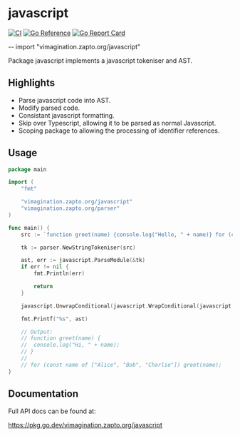 # javascript

[![CI](https://github.com/MJKWoolnough/javascript/actions/workflows/go-checks.yml/badge.svg)](https://github.com/MJKWoolnough/javascript/actions)
[![Go Reference](https://pkg.go.dev/badge/vimagination.zapto.org/javascript.svg)](https://pkg.go.dev/vimagination.zapto.org/javascript)
[![Go Report Card](https://goreportcard.com/badge/vimagination.zapto.org/javascript)](https://goreportcard.com/report/vimagination.zapto.org/javascript)

--
    import "vimagination.zapto.org/javascript"

Package javascript implements a javascript tokeniser and AST.

## Highlights

 - Parse javascript code into AST.
 - Modify parsed code.
 - Consistant javascript formatting.
 - Skip over Typescript, allowing it to be parsed as normal Javascript.
 - Scoping package to allowing the processing of identifier references.

## Usage

```go
package main

import (
	"fmt"

	"vimagination.zapto.org/javascript"
	"vimagination.zapto.org/parser"
)

func main() {
	src := `function greet(name) {console.log("Hello, " + name)} for (const name of ["Alice", "Bob", "Charlie"]) greet(name)`

	tk := parser.NewStringTokeniser(src)

	ast, err := javascript.ParseModule(&tk)
	if err != nil {
		fmt.Println(err)

		return
	}

	javascript.UnwrapConditional(javascript.WrapConditional(javascript.UnwrapConditional(javascript.UnwrapConditional(ast.ModuleListItems[0].StatementListItem.Declaration.FunctionDeclaration.FunctionBody.StatementList[0].Statement.ExpressionStatement.Expressions[0].ConditionalExpression).(*javascript.CallExpression).Arguments.ArgumentList[0].AssignmentExpression.ConditionalExpression).(*javascript.AdditiveExpression).AdditiveExpression)).(*javascript.PrimaryExpression).Literal.Data = `"Hi, "`

	fmt.Printf("%s", ast)

	// Output:
	// function greet(name) {
	//	console.log("Hi, " + name);
	// }
	//
	// for (const name of ["Alice", "Bob", "Charlie"]) greet(name);
}
```

## Documentation

Full API docs can be found at:

https://pkg.go.dev/vimagination.zapto.org/javascript
